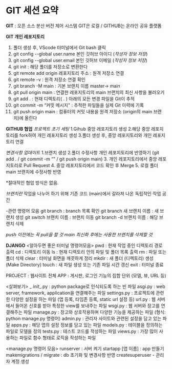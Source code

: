# GIT 세션 요약

**GIT** : 오픈 소스 분산 버전 제어 시스템
GIT은 로컬 / GITHUB는 온라인 공유 플랫폼

**GIT 개인 레포지토리**
1. 폴더 생성 후, VScode 터미널에서 Git bash 클릭
2. git config --global user.name 본인 깃허브 아이디 (*작성자 정보 저장*)
3. git config --global user.email 본인 깃허브 이메일 (*작성자 정보 저장*)
4. git init : 해당 폴더를 저장소로 변환한다
5. git remote add origin 레포지토리 주소 : 원격 저장소 연결
6. git remote -v : 원격 저장소 연결 확인
7. git branch -M main : 기본 브랜치 이름 master-> main
8. git pull origin main : 연결한 레포지토리의 main 브랜치의 최신 사항을 불러오기
9. git add . : 현재 디렉토리( . ) 아래의 모든 변경 파일을 Git이 추적
10. git commit -m “커밋 메시지" : 추적한 파일들을 실제 Git 이력에 기록
11. git push origin main : 컴퓨터의 커밋 내용을 원격 저장소 (origin의 main 브랜치)에 올린다


**GITHUB 협업**
*프로젝트 초기 세팅*
1.Gihub 중앙 레포지토리 생성
2.해당 중앙 레포지토리를 fork하여 개인 레포지토리 생성
3.폴더 생성 후, 중앙 레포지토리와 개인 레포지토리 연결

*변경사항 업데이트*
1.브랜치 생성
2.폴더 수정사항 개인 레포지토리에 반영하기
(git add . / git commit -m “” / git push origin main)
3. 개인 레포지토리에서 중앙 레포지토리로 Pull Request
4. 중앙 레포지토리에서 코드 확인 후 Merge
5. 로컬 폴더 main 브랜치에 수정사항 반영

*절대적인 협업 방식은 없음.

*브랜치란*
작업을 나누어 하기 위해 기존 코드 (main)에서 갈라져 나온 독립적인 작업 공간

-관련 명령어 모음
git branch : branch 목록 확인
git branch 새 브랜치 이름 : 새 브랜치 생성
git switch 브랜치 이름 : 브랜치 이동
git branch -d 브랜치 이름 : 해당 브랜치 삭제

*push 이전에는 꼭 pull을 할 것*
*main 최신화 후에는 사용한 브랜치를 삭제할 것*

**DJANGO**
<알아두면 좋은 터미널 명령어모음>
pwd : 현재 작업 중인 디렉토리 경로 출력
cd : 디렉토리 이동
ls : 현재 디렉토리 안의 파일 및 폴더 목록 출력
rm : 파일 또는 폴더 삭제
clear : 터미널 화면을 깨끗하게 정리
mkdir : 새 폴더 (디렉토리) 생성 (Make Directory)
touch : 새 파일 생성 또는 기존 파일 시간 갱신
exit : 터미널 종료

PROJECT : 웹사이트 전체
APP : 게시판, 로그인 기능의 집합 단위 (모델, 뷰, URL 등)

<살펴보기>
_ _init__.py : python package로 인식되도록 하는 빈 파일
asgi.py : web server, framework, application을 연결해주는 파일
settings.py : 프로젝트에 관련한 다양한 설정을 하는 파일 (앱 등록, 타임존 등록, static url 설정 등)
url.py : 웹 서버에서 들어온 신호를 받아 특정한 view를 보내주는 파일
wsgi.py : 웹 서버와 장고를 연결해주는 파일
manage.py : 장고와 상호작용하며 다양한 기능을 제공하는 파일 (형식: python manage.py 명령어)
admin.py : 관리자 사이트와 관련된 설정을 담고 있는 파일
apps.py : 해당 앱의 설정 정보를 담고 있는 파일
models.py : 테이블을 정의하는 파일로 모델을 정의
tests.py : 테스트 코드를 작성하는 파일
views.py : 가장 많이 사용하는 파일로 함수 형태로 로직을 작성하는 파일

<manage.py 명령어 모음>
runserver : 서버 켜기
startapp [앱 이름] : app 만들기
makemigrations / migrate : db 초기화 및 변경사항 반영
createsuperuser - 관리자 계정 생성